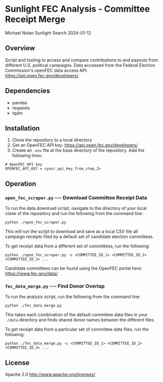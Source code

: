 # Sunlight FEC Analysis - Committee Receipt Merge
Michael Nolan
Sunlight Search
2024-01-12

## Overview
Script and tooling to access and compare contributions to and payouts from different U.S. political campaigns. Data accessed from the Federal Election Commission's openFEC data access API: https://api.open.fec.gov/developers/

## Dependencies
- pandas
- requests
- tqdm

## Installation
1. Clone the repository to a local directory
2. Get an OpenFEC API key: https://api.open.fec.gov/developers/
3. Create an `.env` file at the base directory of the repository. Add the following lines:
```
# OpenFEC API key
OPENFEC_API_KEY = <your_api_key_from_step_2>
```

## Operation

### `open_fec_scraper.py` --- Download Committee Receipt Data
To run the data download script, navigate to the directory of your local clone of the repository and run the following from the command line:
```
python ./open_fec_scraper.py
```
This will run the script to download and save as a local CSV file all campaign receipts filed by a default set of candidate election committees.

To get receipt data from a different set of committees, run the following:
```
python ./open_fec_scraper.py -c <COMMITTEE_ID_1> <COMMITTEE_ID_2> <COMMITTEE_ID_3> ...
```
Candidate committees can be found using the OpenFEC portal here: https://www.fec.gov/data/

### `fec_data_merge.py` --- Find Donor Overlap
To run the analysis script, run the following from the command line:
```
python ./fec_data_merge.py
```
This takes each combination of the default committee data files in your `./data` directory and finds shared donor names between the different files.

To get receipt data from a particular set of committee data files, run the following:
```
python ./fec_data_merge.py -c <COMMITTEE_ID_1> <COMMITTEE_ID_2> <COMMITTEE_ID_3> ...
```

## License
Apache 2.0 http://www.apache.org/licenses/
